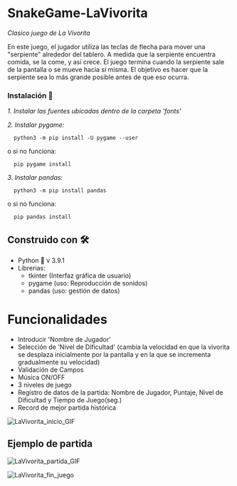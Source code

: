 # SnakeGame-LaVivorita
_Clasico juego de La Vivorita_

En este juego, el jugador utiliza las teclas de flecha para mover una "serpiente" alrededor del tablero. A medida que la serpiente encuentra comida, se la come, y así crece. El juego termina cuando la serpiente sale de la pantalla o se mueve hacia sí misma. El objetivo es hacer que la serpiente sea lo más grande posible antes de que eso ocurra.

### Instalación 🔧

_1. Instalar las fuentes ubicadas dentro de la carpeta 'fonts'_

_2. Instalar pygame:_

      python3 -m pip install -U pygame --user
      
o si no funciona:

      pip pygame install
      
_3. Instalar pandas:_

      python3 -m pip install pandas
 
 o si no funciona:

      pip pandas install
      

## Construido con 🛠️

* Python 🐍 v 3.9.1
* Librerias:
  * tkinter (Interfaz gráfica de usuario)
  * pygame (uso: Reproducción de sonidos)
  * pandas (uso: gestión de datos)

# Funcionalidades

* Introducir 'Nombre de Jugador'
* Selección de 'Nivel de Dificultad' (cambia la velocidad en que la vivorita se desplaza inicialmente por la pantalla y en la que se incrementa gradualmente su velocidad)
* Validación de Campos
* Música ON/OFF
* 3 niveles de juego
* Registro de datos de la partida: Nombre de Jugador, Puntaje, Nivel de Dificultad y Tiempo de Juego(seg.)
* Record de mejor partida histórica

![LaVivorita_inicio_GIF](https://user-images.githubusercontent.com/69491395/109424349-0b971880-79c2-11eb-9bf6-f282046f0046.gif)

## Ejemplo de partida

![LaVivorita_partida_GIF](https://user-images.githubusercontent.com/69491395/109425081-549c9c00-79c5-11eb-8d0a-2c655ce6b955.gif)


![LaVivorita_fin_juego](https://user-images.githubusercontent.com/69491395/109424380-249fc980-79c2-11eb-834a-7899f0d37781.png)
